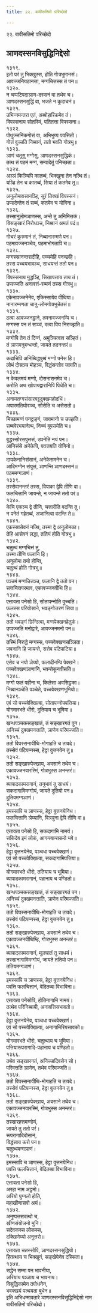 ```yaml
---
title: २२. बावीसतिमो परिच्छेदो

---
```

२२. बावीसतिमो परिच्छेदो  


## ञाणदस्सनविसुद्धिनिद्देसो

१३१९.  
इतो परं तु भिक्खुस्स, होति गोत्रभुमानसं।  
आवज्‍जनियठानत्ता, मग्गचित्तस्स तं पन॥  
१३२०.  
न चप्पटिपदाञाण-दस्सनं वा तथेव च।  
ञाणदस्सनसुद्धिं वा, भजते न कुदाचनं॥  
१३२१.  
उभिन्‍नमन्तरा एतं, अब्बोहारिकमेव तं।  
विपस्सनाय सोतस्मिं, पतितत्ता विपस्सना॥  
१३२२.  
पोथुज्‍जनिकगोत्तं वा, अभिभुय्य पवत्तितो।  
गोत्तं वुच्‍चति निब्बानं, ततो भवति गोत्रभु॥  
१३२३.  
ञाणं चतूसु मग्गेसु, ञाणदस्सनसुद्धिकं।  
तत्थ तं पठमं मग्गं, सम्पादेतुं पनिच्छता॥  
१३२४.  
अञ्‍ञं किञ्‍चिपि कातब्बं, भिक्खुना तेन नत्थि तं।  
यञ्हि तेन च कातब्बं, सिया तं कतमेव तु॥  
१३२५.  
अनुलोमावसानञ्हि, सूरं तिक्खं विपस्सनं।  
उप्पादेन्तेन तं सब्बं, कतमेव च योगिना॥  
१३२६.  
तस्सानुलोमञाणस्स, अन्ते तु अनिमित्तकं।  
विसङ्खारं निरोधञ्‍च, निब्बानं अमतं पदं॥  
१३२७.  
गोचरं कुरुमानं तं, निब्बानारम्मणे पन।  
पठमावज्‍जनञ्‍चेव, पठमाभोगतापि च॥  
१३२८.  
मग्गस्सानन्तरादीहि, पच्‍चयेहि पनच्छहि।  
तस्स पच्‍चयभावञ्‍च, साधयन्तं ततो पन॥  
१३२९.  
विपस्सनाय मुद्धञ्हि, सिखापत्ताय ताय तं।  
उप्पज्‍जति अनावत्तं-रम्मणं तस्स गोत्रभु॥  
१३३०.  
एकेनावज्‍जनेनेव, एकिस्सायेव वीथिया।  
नानारम्मणता चानु-लोमगोत्रभुचेतसं॥  
१३३१.  
ठत्वा आवज्‍जनट्ठाने, तमनावज्‍जनम्पि च।  
मग्गस्स पन तं सञ्‍ञं, दत्वा विय निरुज्झति॥  
१३३२.  
मग्गोपि तेन तं दिन्‍नं, अमुञ्‍चित्वाव सञ्हितं।  
तं ञाणमनुबन्धन्तो, जायते तदनन्तरं॥  
१३३३.  
कदाचिपि अनिब्बिद्धपुब्बं मग्गो पनेस हि।  
लोभं दोसञ्‍च मोहञ्‍च, विद्धंसन्तोव जायति॥  
१३३४.  
न केवलमयं मग्गो, दोसनासनमेव च।  
करोति अथ खोपायद्वारानिपि पिधेति च॥  
१३३५.  
अनामतग्गसंसारवट्टदुक्खमहोदधिं।  
अपारमतिघोरञ्‍च, सोसेति च असेसतो॥  
१३३६.  
मिच्छामग्गं पनट्ठङ्गं, जायमानो च उज्झति।  
सब्बवेरभयानेत्थ, निच्‍चं वूपसमेति च॥  
१३३७.  
बुद्धस्सोरसपुत्तत्तं, उपनेति नयं पन।  
आनिसंसे अनेकेपि, पवत्तयति योगिनो॥  
१३३८.  
दायकेनानिसंसानं, अनेकेसमनेन च।  
आदिमग्गेन संयुत्तं, ञाणन्ति ञाणदस्सनं॥  
पठममग्गञाणं।  
१३३९.  
तस्सेवानन्तरं तस्स, विपाका द्वेपि तीणि वा।  
फलचित्तानि जायन्ते, न जायन्ते ततो परं॥  
१३४०.  
केचि एकञ्‍च द्वे तीणि, चत्तारीति वदन्ति तु।  
न पनेतं गहेतब्बं, अजानित्वा वदन्ति ते॥  
१३४१.  
एकस्सासेवनं नत्थि, तस्मा द्वे अनुलोमका।  
तेहि आसेवनं लद्धा, ततियं होति गोत्रभु॥  
१३४२.  
चतुत्थं मग्गचित्तं तु,  
तस्मा तीणि फलानि हि।  
अनुलोमा तयो होन्ति,  
चतुत्थं होति गोत्रभु॥  
१३४३.  
पञ्‍चमं मग्गचित्तञ्‍च, फलानि द्वे ततो पन।  
सत्तचित्तपरमाव, एकावज्‍जनवीथि हि॥  
१३४४.  
एत्तावता पनेसो हि, सोतापन्‍नोति वुच्‍चति।  
फलस्स परियोसाने, भवङ्गोत्तरणं सिया॥  
१३४५.  
ततो भवङ्गं छिन्दित्वा, मग्गपेक्खनहेतुकं।  
उप्पज्‍जति मनोद्वारे, आवज्‍जनमनो पन॥  
१३४६.  
तस्मिं निरुद्धे मग्गस्स, पच्‍चवेक्खणसञ्‍ञिता।  
जवनानि हि जायन्ते, सत्तेव पटिपाटिया॥  
१३४७.  
एसेव च नयो ञेय्यो, फलादीनम्पि पेक्खने।  
पच्‍चवेक्खणञाणानि, भवन्तेकूनवीसति॥  
१३४८.  
मग्गो फलं पहीना च, किलेसा अवसिट्ठका।  
निब्बानञ्‍चेति पञ्‍चेते, पच्‍चवेक्खणभूमियो॥  
१३४९.  
एवं सो पच्‍चवेक्खित्वा, सोतापन्‍नोपपत्तिया।  
योगमारभते धीरो, दुतियाय च भूमिया॥  
१३५०.  
खन्धपञ्‍चकसङ्खातं, तं सङ्खारगतं पुन।  
अनिच्‍चं दुक्खमनत्ताति, ञाणेन परिमज्‍जति॥  
१३५१.  
ततो विपस्सनावीथि-मोगाहति च तावदे।  
तस्सेवं पटिपन्‍नस्स, हेट्ठा वुत्तनयेन तु॥  
१३५२.  
ततो सङ्खारुपेक्खाय, अवसाने तथेव च।  
एकावज्‍जनवारस्मिं, गोत्रभुस्स अनन्तरं॥  
१३५३.  
ब्यापादकामरागानं, तनुभावं तु साधयं।  
सकदागामिमग्गोयं, जायते दुतियो पन॥  
दुतियमग्गञाणं।  
१३५४.  
इमस्सापि च ञाणस्स, हेट्ठा वुत्तनयेनिध।  
फलचित्तानि ञेय्यानि, विञ्‍ञुना द्वेपि तीणि वा॥  
१३५५.  
एत्तावता पनेसो हि, सकदागामि नामयं।  
सकिदेव इमं लोकं, आगन्त्वान्तकरो भवे॥  
१३५६.  
हेट्ठा वुत्तनयेनेव, पञ्‍चधा पच्‍चवेक्खणं।  
एवं सो पच्‍चवेक्खित्वा, सकदागामिपत्तिया॥  
१३५७.  
योगमारभते धीरो, ततियाय च भूमिया।  
ब्यापादकामरागानं, पहानाय च पण्डितो॥  
१३५८.  
खन्धपञ्‍चकसङ्खातं, तं सङ्खारगतं पन।  
अनिच्‍चं दुक्खमनत्ताति, ञाणेन परिमज्‍जति॥  
१३५९.  
ततो विपस्सनावीथि-मोगाहति च तावदे।  
तस्सेवं पटिपन्‍नस्स, हेट्ठा वुत्तनयेन तु॥  
१३६०.  
ततो सङ्खारुपेक्खाय, अवसाने तथेव च।  
एकावज्‍जनवीथिम्हि, गोत्रभुस्स अनन्तरं॥  
१३६१.  
ब्यापादकामरागानं, मूलघातं तु साधयं।  
तस्सानागामिमग्गोयं, जायते ततियो पन॥  
ततियमग्गञाणं।  
१३६२.  
इमस्सापि च ञाणस्स, हेट्ठा वुत्तनयेनिध।  
पवत्ति फलचित्तानं, वेदितब्बा विभाविना॥  
१३६३.  
एत्तावता पनेसोपि, होतिनागामि नामयं।  
तत्थेव परिनिब्बायी, अनावत्तिसभावतो॥  
१३६४.  
हेट्ठा वुत्तनयेनेव, पञ्‍चधा पच्‍चवेक्खणं।  
एवं सो पच्‍चवेक्खित्वा, अनागामिरियसावको॥  
१३६५.  
योगमारभते धीरो, चतुत्थाय च भूमिया।  
पत्तियारूपरागादि-पहानाय च पण्डितो॥  
१३६६.  
तथेव सङ्खारगतं, अनिच्‍चादिवसेन सो।  
परिवत्तति ञाणेन, तथेव परिमज्‍जति॥  
१३६७.  
ततो विपस्सनावीथि-मोगाहति च तावदे।  
तस्सेवं पटिपन्‍नस्स, हेट्ठा वुत्तनयेन तु॥  
१३६८.  
ततो सङ्खारुपेक्खाय, अवसाने तथेव च।  
एकावज्‍जनवारस्मिं, गोत्रभुस्स अनन्तरं॥  
१३६९.  
तस्सारहत्तमग्गोयं,  
जायते तु ततो परं।  
रूपरागादिदोसानं,  
विद्धंसाय करो पन॥  
चतुत्थमग्गञाणं।  
१३७०.  
इमस्सापि च ञाणस्स, हेट्ठा वुत्तनयेनिध।  
पवत्ति फलचित्तानं, वेदितब्बा विभाविना॥  
१३७१.  
एत्तावता पनेसो हि,  
अरहा नाम अट्ठमो।  
अरियो पुग्गलो होति,  
महाखीणासवो अयं॥  
१३७२.  
अनुप्पत्तसदत्थो च,  
खीणसंयोजनो मुनि।  
सदेवकस्स लोकस्स,  
दक्खिणेय्यो अनुत्तरो॥  
१३७३.  
एत्तावता चतस्सोपि, ञाणदस्सनसुद्धियो।  
हितत्थाय च भिक्खूनं, सङ्खेपेनेव दस्सिता॥  
१३७४.  
सद्धेन सम्मा पन भावनीया,  
अरियाय पञ्‍ञाय च भावनाय।  
विसुद्धिकामेन तपोधनेन,  
भवक्खयं पत्थयता बुधेन॥  
इति अभिधम्मावतारे ञाणदस्सनविसुद्धिनिद्देसो नाम  
बावीसतिमो परिच्छेदो।  